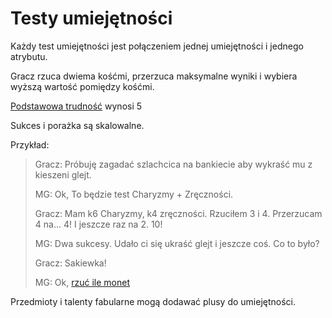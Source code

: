 # Testy umiejętności

Każdy test umiejętności jest połączeniem jednej umiejętności i jednego atrybutu.

Gracz rzuca dwiema kośćmi, przerzuca maksymalne wyniki i wybiera wyższą wartość pomiędzy kośćmi.

[Podstawowa trudność](#file-podstawowa-trudnosc-md) wynosi 5

Sukces i porażka są skalowalne.

Przykład:

> Gracz: Próbuję zagadać szlachcica na bankiecie aby wykraść mu z kieszeni glejt.
>
>MG: Ok, To będzie test Charyzmy + Zręczności.
>
> Gracz: Mam k6 Charyzmy, k4 zręczności. Rzuciłem 3 i 4. Przerzucam 4 na... 4! I jeszcze raz na 2. 10!
>
> MG: Dwa sukcesy. Udało ci się ukraść glejt i jeszcze coś. Co to było?
>
> Gracz: Sakiewka!
>
> MG: Ok, [rzuć ile monet](#file-rzut-na-skarb-md)

Przedmioty i talenty fabularne mogą dodawać plusy do umiejętności.
